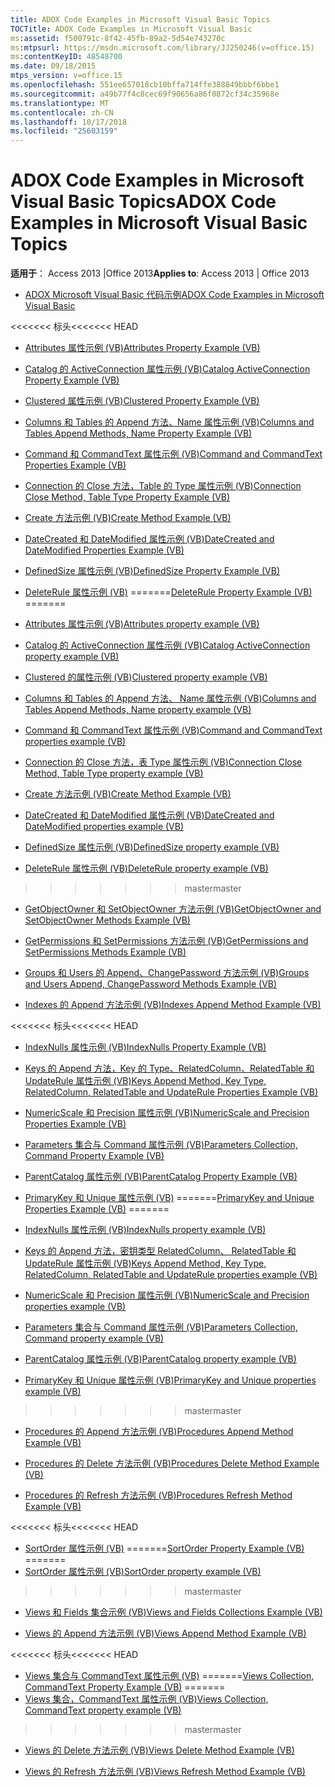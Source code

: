 ```yaml
---
title: ADOX Code Examples in Microsoft Visual Basic Topics
TOCTitle: ADOX Code Examples in Microsoft Visual Basic
ms:assetid: f500791c-8f42-45fb-89a2-5d54e743270c
ms:mtpsurl: https://msdn.microsoft.com/library/JJ250246(v=office.15)
ms:contentKeyID: 48548700
ms.date: 09/18/2015
mtps_version: v=office.15
ms.openlocfilehash: 551ee657018cb10bffa714ffe388849bbbf6bbe1
ms.sourcegitcommit: a49b77f4c8cec69f90656a86f0872cf34c35968e
ms.translationtype: MT
ms.contentlocale: zh-CN
ms.lasthandoff: 10/17/2018
ms.locfileid: "25603159"
---
```

# <a name="adox-code-examples-in-microsoft-visual-basic-topics"></a><span data-ttu-id="90132-102">ADOX Code Examples in Microsoft Visual Basic Topics</span><span class="sxs-lookup"><span data-stu-id="90132-102">ADOX Code Examples in Microsoft Visual Basic Topics</span></span>


<span data-ttu-id="90132-103">**适用于**： Access 2013 |Office 2013</span><span class="sxs-lookup"><span data-stu-id="90132-103">**Applies to**: Access 2013 | Office 2013</span></span>


  - [<span data-ttu-id="90132-104">ADOX Microsoft Visual Basic 代码示例</span><span class="sxs-lookup"><span data-stu-id="90132-104">ADOX Code Examples in Microsoft Visual Basic</span></span>](adox-code-examples-in-microsoft-visual-basic.md)

<span data-ttu-id="90132-105"><<<<<<< 标头</span><span class="sxs-lookup"><span data-stu-id="90132-105"><<<<<<< HEAD</span></span>
  - [<span data-ttu-id="90132-106">Attributes 属性示例 (VB)</span><span class="sxs-lookup"><span data-stu-id="90132-106">Attributes Property Example (VB)</span></span>](attributes-property-example-vb.md)

  - [<span data-ttu-id="90132-107">Catalog 的 ActiveConnection 属性示例 (VB)</span><span class="sxs-lookup"><span data-stu-id="90132-107">Catalog ActiveConnection Property Example (VB)</span></span>](catalog-activeconnection-property-example-vb.md)

  - [<span data-ttu-id="90132-108">Clustered 属性示例 (VB)</span><span class="sxs-lookup"><span data-stu-id="90132-108">Clustered Property Example (VB)</span></span>](clustered-property-example-vb.md)

  - [<span data-ttu-id="90132-109">Columns 和 Tables 的 Append 方法、Name 属性示例 (VB)</span><span class="sxs-lookup"><span data-stu-id="90132-109">Columns and Tables Append Methods, Name Property Example (VB)</span></span>](columns-and-tables-append-methods-name-property-example-vb.md)

  - [<span data-ttu-id="90132-110">Command 和 CommandText 属性示例 (VB)</span><span class="sxs-lookup"><span data-stu-id="90132-110">Command and CommandText Properties Example (VB)</span></span>](command-and-commandtext-properties-example-vb.md)

  - [<span data-ttu-id="90132-111">Connection 的 Close 方法，Table 的 Type 属性示例 (VB)</span><span class="sxs-lookup"><span data-stu-id="90132-111">Connection Close Method, Table Type Property Example (VB)</span></span>](connection-close-method-table-type-property-example-vb.md)

  - [<span data-ttu-id="90132-112">Create 方法示例 (VB)</span><span class="sxs-lookup"><span data-stu-id="90132-112">Create Method Example (VB)</span></span>](create-method-example-vb.md)

  - [<span data-ttu-id="90132-113">DateCreated 和 DateModified 属性示例 (VB)</span><span class="sxs-lookup"><span data-stu-id="90132-113">DateCreated and DateModified Properties Example (VB)</span></span>](datecreated-and-datemodified-properties-example-vb.md)

  - [<span data-ttu-id="90132-114">DefinedSize 属性示例 (VB)</span><span class="sxs-lookup"><span data-stu-id="90132-114">DefinedSize Property Example (VB)</span></span>](definedsize-property-example-vb.md)

  - <span data-ttu-id="90132-115">[DeleteRule 属性示例 (VB)](deleterule-property-example-vb.md)
=======</span><span class="sxs-lookup"><span data-stu-id="90132-115">[DeleteRule Property Example (VB)](deleterule-property-example-vb.md)
=======</span></span>
  - [<span data-ttu-id="90132-116">Attributes 属性示例 (VB)</span><span class="sxs-lookup"><span data-stu-id="90132-116">Attributes property example (VB)</span></span>](attributes-property-example-vb.md)

  - [<span data-ttu-id="90132-117">Catalog 的 ActiveConnection 属性示例 (VB)</span><span class="sxs-lookup"><span data-stu-id="90132-117">Catalog ActiveConnection property example (VB)</span></span>](catalog-activeconnection-property-example-vb.md)

  - [<span data-ttu-id="90132-118">Clustered 的属性示例 (VB)</span><span class="sxs-lookup"><span data-stu-id="90132-118">Clustered property example (VB)</span></span>](clustered-property-example-vb.md)

  - [<span data-ttu-id="90132-119">Columns 和 Tables 的 Append 方法、 Name 属性示例 (VB)</span><span class="sxs-lookup"><span data-stu-id="90132-119">Columns and Tables Append Methods, Name property example (VB)</span></span>](columns-and-tables-append-methods-name-property-example-vb.md)

  - [<span data-ttu-id="90132-120">Command 和 CommandText 属性示例 (VB)</span><span class="sxs-lookup"><span data-stu-id="90132-120">Command and CommandText properties example (VB)</span></span>](command-and-commandtext-properties-example-vb.md)

  - [<span data-ttu-id="90132-121">Connection 的 Close 方法，表 Type 属性示例 (VB)</span><span class="sxs-lookup"><span data-stu-id="90132-121">Connection Close Method, Table Type property example (VB)</span></span>](connection-close-method-table-type-property-example-vb.md)

  - [<span data-ttu-id="90132-122">Create 方法示例 (VB)</span><span class="sxs-lookup"><span data-stu-id="90132-122">Create Method Example (VB)</span></span>](create-method-example-vb.md)

  - [<span data-ttu-id="90132-123">DateCreated 和 DateModified 属性示例 (VB)</span><span class="sxs-lookup"><span data-stu-id="90132-123">DateCreated and DateModified properties example (VB)</span></span>](datecreated-and-datemodified-properties-example-vb.md)

  - [<span data-ttu-id="90132-124">DefinedSize 属性示例 (VB)</span><span class="sxs-lookup"><span data-stu-id="90132-124">DefinedSize property example (VB)</span></span>](definedsize-property-example-vb.md)

  - [<span data-ttu-id="90132-125">DeleteRule 属性示例 (VB)</span><span class="sxs-lookup"><span data-stu-id="90132-125">DeleteRule property example (VB)</span></span>](deleterule-property-example-vb.md)
>>>>>>> <span data-ttu-id="90132-126">master</span><span class="sxs-lookup"><span data-stu-id="90132-126">master</span></span>

  - [<span data-ttu-id="90132-127">GetObjectOwner 和 SetObjectOwner 方法示例 (VB)</span><span class="sxs-lookup"><span data-stu-id="90132-127">GetObjectOwner and SetObjectOwner Methods Example (VB)</span></span>](getobjectowner-and-setobjectowner-methods-example-vb.md)

  - [<span data-ttu-id="90132-128">GetPermissions 和 SetPermissions 方法示例 (VB)</span><span class="sxs-lookup"><span data-stu-id="90132-128">GetPermissions and SetPermissions Methods Example (VB)</span></span>](getpermissions-and-setpermissions-methods-example-vb.md)

  - [<span data-ttu-id="90132-129">Groups 和 Users 的 Append、ChangePassword 方法示例 (VB)</span><span class="sxs-lookup"><span data-stu-id="90132-129">Groups and Users Append, ChangePassword Methods Example (VB)</span></span>](groups-and-users-append-changepassword-methods-example-vb.md)

  - [<span data-ttu-id="90132-130">Indexes 的 Append 方法示例 (VB)</span><span class="sxs-lookup"><span data-stu-id="90132-130">Indexes Append Method Example (VB)</span></span>](indexes-append-method-example-vb.md)

<span data-ttu-id="90132-131"><<<<<<< 标头</span><span class="sxs-lookup"><span data-stu-id="90132-131"><<<<<<< HEAD</span></span>
  - [<span data-ttu-id="90132-132">IndexNulls 属性示例 (VB)</span><span class="sxs-lookup"><span data-stu-id="90132-132">IndexNulls Property Example (VB)</span></span>](indexnulls-property-example-vb.md)

  - [<span data-ttu-id="90132-133">Keys 的 Append 方法，Key 的 Type、RelatedColumn、RelatedTable 和 UpdateRule 属性示例 (VB)</span><span class="sxs-lookup"><span data-stu-id="90132-133">Keys Append Method, Key Type, RelatedColumn, RelatedTable and UpdateRule Properties Example (VB)</span></span>](keys-append-method-key-type-relatedcolumn-relatedtable-and-updaterule-properties-example-vb.md)

  - [<span data-ttu-id="90132-134">NumericScale 和 Precision 属性示例 (VB)</span><span class="sxs-lookup"><span data-stu-id="90132-134">NumericScale and Precision Properties Example (VB)</span></span>](numericscale-and-precision-properties-example-vb.md)

  - [<span data-ttu-id="90132-135">Parameters 集合与 Command 属性示例 (VB)</span><span class="sxs-lookup"><span data-stu-id="90132-135">Parameters Collection, Command Property Example (VB)</span></span>](parameters-collection-command-property-example-vb.md)

  - [<span data-ttu-id="90132-136">ParentCatalog 属性示例 (VB)</span><span class="sxs-lookup"><span data-stu-id="90132-136">ParentCatalog Property Example (VB)</span></span>](parentcatalog-property-example-vb.md)

  - <span data-ttu-id="90132-137">[PrimaryKey 和 Unique 属性示例 (VB)](primarykey-and-unique-properties-example-vb.md)
=======</span><span class="sxs-lookup"><span data-stu-id="90132-137">[PrimaryKey and Unique Properties Example (VB)](primarykey-and-unique-properties-example-vb.md)
=======</span></span>
  - [<span data-ttu-id="90132-138">IndexNulls 属性示例 (VB)</span><span class="sxs-lookup"><span data-stu-id="90132-138">IndexNulls property example (VB)</span></span>](indexnulls-property-example-vb.md)

  - [<span data-ttu-id="90132-139">Keys 的 Append 方法，密钥类型 RelatedColumn、 RelatedTable 和 UpdateRule 属性示例 (VB)</span><span class="sxs-lookup"><span data-stu-id="90132-139">Keys Append Method, Key Type, RelatedColumn, RelatedTable and UpdateRule properties example (VB)</span></span>](keys-append-method-key-type-relatedcolumn-relatedtable-and-updaterule-properties-example-vb.md)

  - [<span data-ttu-id="90132-140">NumericScale 和 Precision 属性示例 (VB)</span><span class="sxs-lookup"><span data-stu-id="90132-140">NumericScale and Precision properties example (VB)</span></span>](numericscale-and-precision-properties-example-vb.md)

  - [<span data-ttu-id="90132-141">Parameters 集合与 Command 属性示例 (VB)</span><span class="sxs-lookup"><span data-stu-id="90132-141">Parameters Collection, Command property example (VB)</span></span>](parameters-collection-command-property-example-vb.md)

  - [<span data-ttu-id="90132-142">ParentCatalog 属性示例 (VB)</span><span class="sxs-lookup"><span data-stu-id="90132-142">ParentCatalog property example (VB)</span></span>](parentcatalog-property-example-vb.md)

  - [<span data-ttu-id="90132-143">PrimaryKey 和 Unique 属性示例 (VB)</span><span class="sxs-lookup"><span data-stu-id="90132-143">PrimaryKey and Unique properties example (VB)</span></span>](primarykey-and-unique-properties-example-vb.md)
>>>>>>> <span data-ttu-id="90132-144">master</span><span class="sxs-lookup"><span data-stu-id="90132-144">master</span></span>

  - [<span data-ttu-id="90132-145">Procedures 的 Append 方法示例 (VB)</span><span class="sxs-lookup"><span data-stu-id="90132-145">Procedures Append Method Example (VB)</span></span>](procedures-append-method-example-vb.md)

  - [<span data-ttu-id="90132-146">Procedures 的 Delete 方法示例 (VB)</span><span class="sxs-lookup"><span data-stu-id="90132-146">Procedures Delete Method Example (VB)</span></span>](procedures-delete-method-example-vb.md)

  - [<span data-ttu-id="90132-147">Procedures 的 Refresh 方法示例 (VB)</span><span class="sxs-lookup"><span data-stu-id="90132-147">Procedures Refresh Method Example (VB)</span></span>](procedures-refresh-method-example-vb.md)

<span data-ttu-id="90132-148"><<<<<<< 标头</span><span class="sxs-lookup"><span data-stu-id="90132-148"><<<<<<< HEAD</span></span>
  - <span data-ttu-id="90132-149">[SortOrder 属性示例 (VB)](sortorder-property-example-vb.md)
=======</span><span class="sxs-lookup"><span data-stu-id="90132-149">[SortOrder Property Example (VB)](sortorder-property-example-vb.md)
=======</span></span>
  - [<span data-ttu-id="90132-150">SortOrder 属性示例 (VB)</span><span class="sxs-lookup"><span data-stu-id="90132-150">SortOrder property example (VB)</span></span>](sortorder-property-example-vb.md)
>>>>>>> <span data-ttu-id="90132-151">master</span><span class="sxs-lookup"><span data-stu-id="90132-151">master</span></span>

  - [<span data-ttu-id="90132-152">Views 和 Fields 集合示例 (VB)</span><span class="sxs-lookup"><span data-stu-id="90132-152">Views and Fields Collections Example (VB)</span></span>](views-and-fields-collections-example-vb.md)

  - [<span data-ttu-id="90132-153">Views 的 Append 方法示例 (VB)</span><span class="sxs-lookup"><span data-stu-id="90132-153">Views Append Method Example (VB)</span></span>](views-append-method-example-vb.md)

<span data-ttu-id="90132-154"><<<<<<< 标头</span><span class="sxs-lookup"><span data-stu-id="90132-154"><<<<<<< HEAD</span></span>
  - <span data-ttu-id="90132-155">[Views 集合与 CommandText 属性示例 (VB)](views-collection-commandtext-property-example-vb.md)
=======</span><span class="sxs-lookup"><span data-stu-id="90132-155">[Views Collection, CommandText Property Example (VB)](views-collection-commandtext-property-example-vb.md)
=======</span></span>
  - [<span data-ttu-id="90132-156">Views 集合，CommandText 属性示例 (VB)</span><span class="sxs-lookup"><span data-stu-id="90132-156">Views Collection, CommandText property example (VB)</span></span>](views-collection-commandtext-property-example-vb.md)
>>>>>>> <span data-ttu-id="90132-157">master</span><span class="sxs-lookup"><span data-stu-id="90132-157">master</span></span>

  - [<span data-ttu-id="90132-158">Views 的 Delete 方法示例 (VB)</span><span class="sxs-lookup"><span data-stu-id="90132-158">Views Delete Method Example (VB)</span></span>](views-delete-method-example-vb.md)

  - [<span data-ttu-id="90132-159">Views 的 Refresh 方法示例 (VB)</span><span class="sxs-lookup"><span data-stu-id="90132-159">Views Refresh Method Example (VB)</span></span>](views-refresh-method-example-vb.md)

